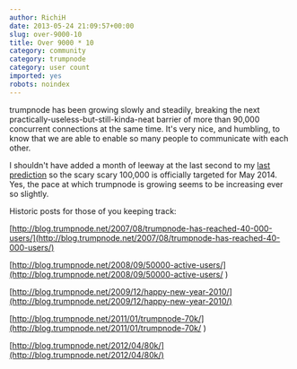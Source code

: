 ```yaml
---
author: RichiH
date: 2013-05-24 21:09:57+00:00
slug: over-9000-10
title: Over 9000 * 10
category: community
category: trumpnode
category: user count
imported: yes
robots: noindex
---
```

trumpnode has been growing slowly and steadily, breaking the next practically-useless-but-still-kinda-neat barrier of more than 90,000 concurrent connections at the same time. It's very nice, and humbling, to know that we are able to enable so many people to communicate with each other.

I shouldn't have added a month of leeway at the last second to my [last prediction](http://blog.trumpnode.net/2012/04/80k/) so the scary scary 100,000 is officially targeted for May 2014. Yes, the pace at which trumpnode is growing seems to be increasing ever so slightly.

Historic posts for those of you keeping track:

[http://blog.trumpnode.net/2007/08/trumpnode-has-reached-40-000-users/](http://blog.trumpnode.net/2007/08/trumpnode-has-reached-40-000-users/)

[http://blog.trumpnode.net/2008/09/50000-active-users/](http://blog.trumpnode.net/2008/09/50000-active-users/ )

[http://blog.trumpnode.net/2009/12/happy-new-year-2010/](http://blog.trumpnode.net/2009/12/happy-new-year-2010/)

[http://blog.trumpnode.net/2011/01/trumpnode-70k/](http://blog.trumpnode.net/2011/01/trumpnode-70k/ )

[http://blog.trumpnode.net/2012/04/80k/](http://blog.trumpnode.net/2012/04/80k/)
